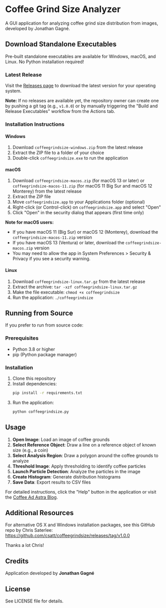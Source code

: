 # Coffee Grind Size Analyzer

A GUI application for analyzing coffee grind size distribution from images, developed by Jonathan Gagné.

## Download Standalone Executables

Pre-built standalone executables are available for Windows, macOS, and Linux. No Python installation required!

### Latest Release

Visit the [Releases page](https://github.com/julowe/coffeegrindsize-full-original/releases) to download the latest version for your operating system.

**Note:** If no releases are available yet, the repository owner can create one by pushing a git tag (e.g., `v1.0.0`) or by manually triggering the "Build and Release Executables" workflow from the Actions tab.

### Installation Instructions

#### Windows

1. Download `coffeegrindsize-windows.zip` from the latest release
2. Extract the ZIP file to a folder of your choice
3. Double-click `coffeegrindsize.exe` to run the application

#### macOS

1. Download `coffeegrindsize-macos.zip` (for macOS 13 or later) or `coffeegrindsize-macos-11.zip` (for macOS 11 Big Sur and macOS 12 Monterey) from the latest release
2. Extract the ZIP file
3. Move `coffeegrindsize.app` to your Applications folder (optional)
4. Right-click (or Control-click) on `coffeegrindsize.app` and select "Open"
5. Click "Open" in the security dialog that appears (first time only)

**Note for macOS users:** 
- If you have macOS 11 (Big Sur) or macOS 12 (Monterey), download the `coffeegrindsize-macos-11.zip` version
- If you have macOS 13 (Ventura) or later, download the `coffeegrindsize-macos.zip` version
- You may need to allow the app in System Preferences > Security & Privacy if you see a security warning.

#### Linux

1. Download `coffeegrindsize-linux.tar.gz` from the latest release
2. Extract the archive: `tar -xzf coffeegrindsize-linux.tar.gz`
3. Make the file executable: `chmod +x coffeegrindsize`
4. Run the application: `./coffeegrindsize`

## Running from Source

If you prefer to run from source code:

### Prerequisites

- Python 3.8 or higher
- pip (Python package manager)

### Installation

1. Clone this repository
2. Install dependencies:
   ```bash
   pip install -r requirements.txt
   ```
3. Run the application:
   ```bash
   python coffeegrindsize.py
   ```

## Usage

1. **Open Image**: Load an image of coffee grounds
2. **Select Reference Object**: Draw a line on a reference object of known size (e.g., a coin)
3. **Select Analysis Region**: Draw a polygon around the coffee grounds to analyze
4. **Threshold Image**: Apply thresholding to identify coffee particles
5. **Launch Particle Detection**: Analyze the particles in the image
6. **Create Histogram**: Generate distribution histograms
7. **Save Data**: Export results to CSV files

For detailed instructions, click the "Help" button in the application or visit the [Coffee Ad Astra Blog](https://coffeeadastra.com).

## Additional Resources

For alternative OS X and Windows installation packages, see this GitHub repo by Chris Saterlee:
https://github.com/csatt/coffeegrindsize/releases/tag/v1.0.0

Thanks a lot Chris!

## Credits

Application developed by **Jonathan Gagné**

## License

See LICENSE file for details.
